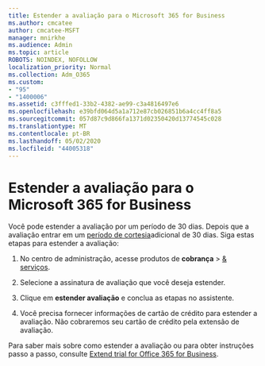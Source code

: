 ```yaml
---
title: Estender a avaliação para o Microsoft 365 for Business
ms.author: cmcatee
author: cmcatee-MSFT
manager: mnirkhe
ms.audience: Admin
ms.topic: article
ROBOTS: NOINDEX, NOFOLLOW
localization_priority: Normal
ms.collection: Adm_O365
ms.custom:
- "95"
- "1400006"
ms.assetid: c3fffed1-33b2-4382-ae99-c3a4816497e6
ms.openlocfilehash: e39bfd064d5a1a712e87cb026851b6a4cc4ff8a5
ms.sourcegitcommit: 057d87c9d866fa1371d02350420d13774545c028
ms.translationtype: MT
ms.contentlocale: pt-BR
ms.lasthandoff: 05/02/2020
ms.locfileid: "44005318"
---
```

# <a name="extend-your-trial-for-microsoft-365-for-business"></a>Estender a avaliação para o Microsoft 365 for Business

Você pode estender a avaliação por um período de 30 dias. Depois que a avaliação entrar em um [período de cortesia](https://docs.microsoft.com/alchemyinsights/grace-period-for-microsoft-365-free-trial)adicional de 30 dias. Siga estas etapas para estender a avaliação:
  
1. No centro de administração, acesse produtos de **cobrança** \> [& serviços](https://portal.office.com/adminportal/home#/subscriptions).

2. Selecione a assinatura de avaliação que você deseja estender.

3. Clique em **estender avaliação** e conclua as etapas no assistente.

4. Você precisa fornecer informações de cartão de crédito para estender a avaliação. Não cobraremos seu cartão de crédito pela extensão de avaliação.

Para saber mais sobre como estender a avaliação ou para obter instruções passo a passo, consulte [Extend trial for Office 365 for Business](https://docs.microsoft.com/microsoft-365/commerce/extend-your-trial).
